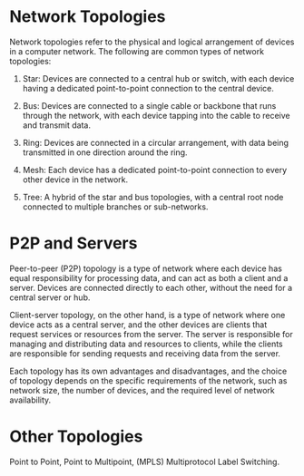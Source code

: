 # Network Topologies

Network topologies refer to the physical and logical arrangement of devices in a computer network. The following are common types of network topologies:

1. Star: Devices are connected to a central hub or switch, with each device having a dedicated point-to-point connection to the central device.

2. Bus: Devices are connected to a single cable or backbone that runs through the network, with each device tapping into the cable to receive and transmit data.

3. Ring: Devices are connected in a circular arrangement, with data being transmitted in one direction around the ring.

4. Mesh: Each device has a dedicated point-to-point connection to every other device in the network.

5. Tree: A hybrid of the star and bus topologies, with a central root node connected to multiple branches or sub-networks.

# P2P and Servers

Peer-to-peer (P2P) topology is a type of network where each device has equal responsibility for processing data, and can act as both a client and a server. Devices are connected directly to each other, without the need for a central server or hub.

Client-server topology, on the other hand, is a type of network where one device acts as a central server, and the other devices are clients that request services or resources from the server. The server is responsible for managing and distributing data and resources to clients, while the clients are responsible for sending requests and receiving data from the server.

Each topology has its own advantages and disadvantages, and the choice of topology depends on the specific requirements of the network, such as network size, the number of devices, and the required level of network availability.

# Other Topologies

Point to Point, Point to Multipoint, (MPLS) Multiprotocol Label Switching.

